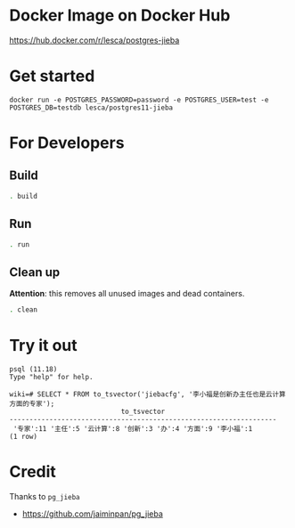 # Docker Image on Docker Hub
https://hub.docker.com/r/lesca/postgres-jieba

# Get started
```
docker run -e POSTGRES_PASSWORD=password -e POSTGRES_USER=test -e POSTGRES_DB=testdb lesca/postgres11-jieba
```

# For Developers
## Build
```bash
. build
```

## Run
```bash
. run
```

## Clean up
**Attention**: this removes all unused images and dead containers. 
```bash
. clean
```

# Try it out

```
psql (11.18)
Type "help" for help.

wiki=# SELECT * FROM to_tsvector('jiebacfg', '李小福是创新办主任也是云计算方面的专家');
                            to_tsvector
-------------------------------------------------------------------
 '专家':11 '主任':5 '云计算':8 '创新':3 '办':4 '方面':9 '李小福':1
(1 row)
```

# Credit
Thanks to `pg_jieba`
* https://github.com/jaiminpan/pg_jieba